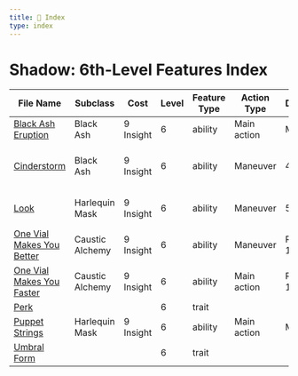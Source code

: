 ```yaml
---
title: 📑 Index
type: index
---
```


# Shadow: 6th-Level Features Index

| File Name                                                         | Subclass        | Cost      | Level | Feature Type | Action Type | Distance  | Target                         |
| ----------------------------------------------------------------- | --------------- | --------- | ----- | ------------ | ----------- | --------- | ------------------------------ |
| [Black Ash Eruption](../Black%20Ash%20Eruption)                   | Black Ash       | 9 Insight | 6     | ability      | Main action | Melee 1   | One creature                   |
| [Cinderstorm](../Cinderstorm)                                     | Black Ash       | 9 Insight | 6     | ability      | Maneuver    | 4 burst   | Self and each ally in the area |
| [Look](../Look)                                                   | Harlequin Mask  | 9 Insight | 6     | ability      | Maneuver    | 5 burst   | Each enemy in the area         |
| [One Vial Makes You Better](../One%20Vial%20Makes%20You%20Better) | Caustic Alchemy | 9 Insight | 6     | ability      | Maneuver    | Ranged 10 | Three creatures                |
| [One Vial Makes You Faster](../One%20Vial%20Makes%20You%20Faster) | Caustic Alchemy | 9 Insight | 6     | ability      | Main action | Ranged 10 | Three creatures                |
| [Perk](../Perk)                                                   |                 |           | 6     | trait        |             |           |                                |
| [Puppet Strings](../Puppet%20Strings)                             | Harlequin Mask  | 9 Insight | 6     | ability      | Main action | Melee 1   | Two enemies                    |
| [Umbral Form](../Umbral%20Form)                                   |                 |           | 6     | trait        |             |           |                                |
